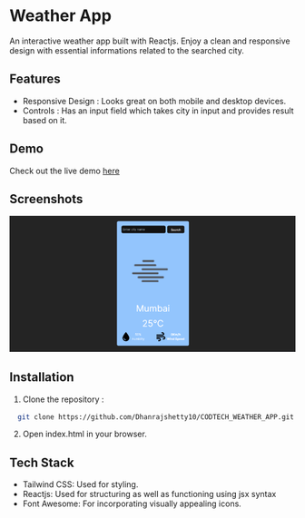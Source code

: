 
# Weather App

An interactive weather app built with Reactjs. Enjoy a clean and responsive design with essential informations related to the searched city.

## Features

- Responsive Design : Looks great on both mobile and desktop devices.
- Controls : Has an input field which takes city in input and provides result based on it.


## Demo

Check out the live demo [here](https://codtech-weather-app-rho.vercel.app/)

## Screenshots

![Screenshot](weather_app.webp)


## Installation

1. Clone the repository : 

```bash
  git clone https://github.com/Dhanrajshetty10/CODTECH_WEATHER_APP.git
```

2. Open index.html in your browser.
## Tech Stack

- Tailwind CSS: Used for styling.
- Reactjs: Used for structuring as well as functioning using jsx syntax
- Font Awesome: For incorporating visually appealing icons.

